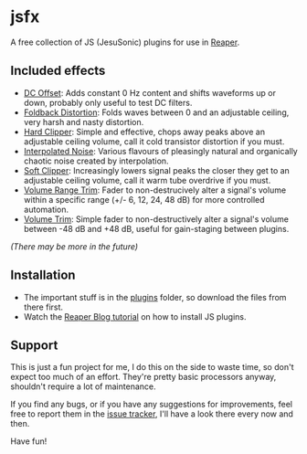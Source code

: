 # jsfx
A free collection of JS (JesuSonic) plugins for use in [Reaper](https://www.reaper.fm/).

## Included effects
- [DC Offset](https://github.com/chkhld/jsfx/blob/master/plugins/dc_offset): Adds constant 0 Hz content and shifts waveforms up or down, probably only useful to test DC filters.
- [Foldback Distortion](https://github.com/chkhld/jsfx/blob/master/plugins/foldback_distortion): Folds waves between 0 and an adjustable ceiling, very harsh and nasty distortion.
- [Hard Clipper](https://github.com/chkhld/jsfx/blob/master/plugins/hard_clipper): Simple and effective, chops away peaks above an adjustable ceiling volume, call it cold transistor distortion if you must.
- [Interpolated Noise](https://github.com/chkhld/jsfx/blob/master/plugins/interpolated_noise): Various flavours of pleasingly natural and organically chaotic noise created by interpolation.
- [Soft Clipper](https://github.com/chkhld/jsfx/blob/master/plugins/soft_clipper): Increasingly lowers signal peaks the closer they get to an adjustable ceiling volume, call it warm tube overdrive if you must.
- [Volume Range Trim](https://github.com/chkhld/jsfx/blob/master/plugins/volume_range_trim): Fader to non-destrucively alter a signal's volume within a specific range (+/- 6, 12, 24, 48 dB) for more controlled automation.
- [Volume Trim](https://github.com/chkhld/jsfx/blob/master/plugins/volume_trim): Simple fader to non-destructively alter a signal's volume between -48 dB and +48 dB, useful for gain-staging between plugins.

_(There may be more in the future)_

## Installation
- The important stuff is in the [plugins](https://github.com/chkhld/jsfx/blob/master/plugins/) folder, so download the files from there first.
- Watch the [Reaper Blog tutorial](https://reaperblog.net/2015/06/quick-tip-how-to-install-js-plugins/) on how to install JS plugins.

## Support
This is just a fun project for me, I do this on the side to waste time, so don't expect too much of an effort. They're pretty basic processors anyway, shouldn't require a lot of maintenance.

If you find any bugs, or if you have any suggestions for improvements, feel free to report them in the [issue tracker](https://github.com/chkhld/jsfx/issues), I'll have a look there every now and then.

Have fun!
